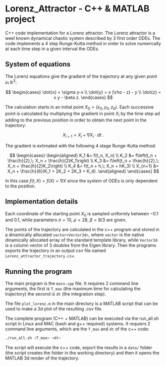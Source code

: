 # Lorenz_Attractor - C++ & MATLAB project

C++ code implementation for a Lorenz attractor. The Lorenz attractor is a weel known dynamical chaotic system described by 3 first order ODEs. The code implements a 4 step Runge-Kutta method in order to solve numerically at each time step in a given interval the ODEs.

## System of equations

The Lorenz equations give the gradient of the trajectory at any given point in $\mathbb{R}^3$:

$$
\begin{cases} 
\dot{x} = \sigma y-x \\
\dot{y} = x (\rho - z) - y \\
\dot{z} = x y - \beta z. 
\end{cases}
$$

The calculation starts in an initial point $X_0 = (x_0,y_0,z_0)$. Each successive point is calculated by multiplying the gradient in point $X_i$ by the time step ad adding to the previous position in order to obtain the next point in the trajectory:

$$
X_{i+1} = X_{i} + \nabla X_i \cdot dt \ .
$$

The gradient is extimated with the following 4 stage Runge-Kutta method:

$$
 \begin{cases}
\begin{aligned}
K_1 &= f(t_n, X_n) \\
K_2 &= f\left(t_n + \frac{h}{2},\; X_n + \frac{h}{2}K_1\right) \\
K_3 &= f\left(t_n + \frac{h}{2},\; X_n + \frac{h}{2}K_2\right) \\
K_4 &= f(t_n + h,\; X_n + hK_3) \\
X_{n+1} &= X_n + \frac{h}{6}(K_1 + 2K_2 + 2K_3 + K_4).
\end{aligned}
\end{cases}
$$

In this case $f(t,X) = f(X) = \nabla X$ since the system of ODEs is only dependent to the position.

## Implementation details

Each coordinate of the starting point $X_0$ is sampled uniformly between $-0.1$ and $0.1$, while parameters $\sigma = 10$, $\rho = 28$, $\beta = 8/3$ are given.

The points of the trajectory are calculated in the c++ program and stored in a dinamically allocated `vector<Vector3d>`, where `vector` is the native dinamically allocated array of the standard template library, while `Vector3d` is a column vector of 3 doubles from the Eigen library. Then the programs exports the trajectory in an output csv file named `Lorenz_attractor_trajectory.csv`.

## Running the program

The main program is the `main.cpp` file. It requires 2 command line arguments, the first is `T_max` (the maximum time for calculating the trajectory) the second is `dt` (the integration step).

The file `plot_lorenz.m` in the main directory is a MATLAB script that can be used to make a 3d plot of the resulting .csv file.

The complete program (C++ + MATLAB) can be executed via the run_all.sh script in Linux and MAC (bash and g++ required) systems. It requiers 2 command line arguments, which are the `T_max` and `dt` of the c++ code: 

```bash
./run_all.sh <T_max> <dt>
```

The script will execute the c++ code, export the results in a `data/` folder (the script creates the folder in the working directory) and then it opens the MATLAB 3d render of the trajectory.
